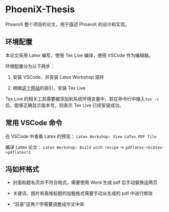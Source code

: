 # PhoeniX-Thesis

PhoeniX 整个项目的论文，用于描述 PhoeniX 的设计和实现。

## 环境配置

本论文采用 Latex 编写，使用 Tex Live 编译，使用 VSCode 作为编辑器。

环境配置分为以下两步：

1. 安装 VSCode，并安装 Latex Workshop 插件

2. 根据[这个网站](https://github.com/James-Yu/LaTeX-Workshop/wiki/Install)的指引，安装 Tex Live

Tex Live 的相关工具需要被添加到系统环境变量中，若在命令行中输入`tex -v`后，能够正确显示版本号，则表示 Tex Live 已经安装成功。

## 常用 VSCode 命令

在 VSCode 中查看 Latex 的预览：
`Latex Workshop: View LaTex PDF file`

编译 Latex 论文：
`Latex Workshop: Build with recipe` -> `pdflatex->bibtex->pdflatex*2`

## 冯如杯格式

- 封面和题名页并不符合格式，需要使用 Word 生成 pdf 后手动替换这两页

- 关键词、图片和表格标题的加粗格式需要手动从生成的 pdf 中进行修改

- “目录”这两个字需要调整成华文中宋
